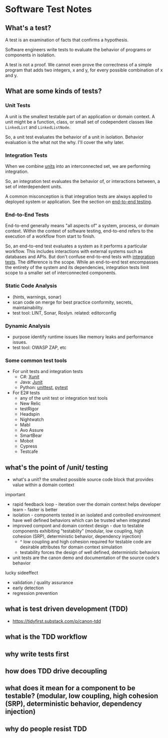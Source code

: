 # Software Test Notes

## What's a test?
A test is an examination of facts that confirms a hypothesis.

Software engineers write tests to evaluate the behavior of programs or components in isolation.

A test is not a proof. We cannot even prove the correctness of a simple program that adds two integers, x and y, for every possible combination of x and y.

## What are some kinds of tests?

### Unit Tests
A unit is the smallest testable part of an application or domain context. A unit might be a function, class, or small set of codependent classes like `LinkedList` and `LinkedListNode`. 

So, a unit test evaluates the behavior of a unit in isolation. Behavior evaluation is the what not the why. I'll cover the why later.

### Integration Tests
When we combine [units](#unit-tests) into an interconnected set, we are performing integration. 

So, an integration test evaluates the behavior of, or interactions between, a set of interdependent units.

A common misconception is that integration tests are always applied to deployed system or application. See the section on [end-to-end testing](#end-to-end-tests).

### End-to-End Tests
End-to-end generally means "all aspects of" a system, process, or domain context. Within the context of software testing, end-to-end refers to the execution of a workflow from start to finish.

So, an end-to-end test evaluates a system as it performs a particular workflow. This includes interactions with external systems such as databases and APIs. But don't confuse end-to-end tests with [integration tests](#integration-tests). The difference is the scope. While an end-to-end test encompasses the entirety of the system and its dependencies, integration tests limit scope to a smaller set of interconnected components.

### Static Code Analysis
- (hints, warnings, sonar)
- scan code on merge for best practice conformity, secrets, maintainability.
- test tool: LINT, Sonar, Roslyn. related: editorconfig

### Dynamic Analysis 
- purpose identify runtime issues like memory leaks and performance issues.
- test tool: OWASP ZAP, etc

### Some common test tools
- For unit tests and integration tests
  - C#: [Xunit](https://xunit.net/)
  - Java: [Junit](https://junit.org/)
  - Python: [unittest](https://docs.python.org/3/library/unittest.html), [pytest](https://docs.pytest.org/)
- For E2# tests
  - any of the unit test or integration test tools
  - New Relic
  - testRigor
  - Headspin
  - Nightwatch
  - Mabl
  - Avo Assure
  - SmartBear
  - Mobot
  - Cypress
  - Testcafe

## what's the point of /unit/ testing
- what's a unit? the smallest possible source code block that provides value within a domain context
  
important
- rapid feedback loop - iteration over the domain context helps developer learn - faster is better
- isolation - components tested in an isolated and controlled environment have well defined behaviors which can be trusted when integrated
- improved compont and domain context design - due to testable components exhibiting "testablity" (modular, low coupling, high cohesion (SRP), deterministic behavior, dependency injection)
  - ^ low coupling and high cohesion required for testable code are desirable attributes for domain context simulation
  - testability forces the design of well defined, deterministic behaviors
- unit tests are the canon demo and documentation of the source code's behavior

lucky sideeffect
- validation / quality assurance
- early detection
- regression prevention



## what is test driven development (TDD)
- https://tidyfirst.substack.com/p/canon-tdd
## what is the TDD workflow
## why write tests first
## how does TDD drive decoupling
## what does it mean for a component to be testable? (modular, low coupling, high cohesion (SRP), deterministic behavior, dependency injection)
## why do people resist TDD
## 
